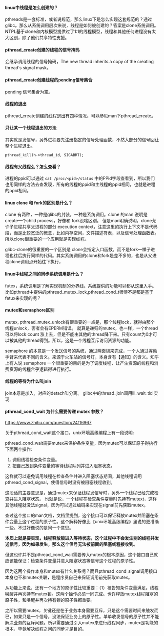 
#### linux中线程是怎么创建的？
pthreads是一套标准，或者说规范，那么linux下是怎么实现这套规范的？通过glibc。那么从系统调用层次来说，线程是如何被创建的？答案是clone系统调用。NTPL基于clone和内核模型提供过了1:1的线程模型，线程和其他任何进程没有太大区别，除了他们共享特性支援。

#### pthread_create创建的线程的信号掩码
会继承调用线程的信号掩码，The new thread inherits a copy of the creating thread's signal mask。

#### pthread_create创建线程的pending信号集合
pending 信号集合为空。

#### 线程的退出
pthread_create创建的线程退出有四种情况，可以参见man下pthread_create。

#### 只让某一个线程退出的方法
其实就是发信号，另外进程要先注册指定的信号处理函数，不然大部分的信号回让整个进程退出。
```
pthread_kill(h->thread_id, SIGABRT);
```

#### 线程有父线程么？怎么查看？
进程的ppid可以通过 ```cat /proc/<pid>/status``` 中的PPid字段查看到，所以我们也用同样的方法去查发现，所有的线程的ppid和主线程的ppid相同，也就是进程的ppid相同。

#### linux clone 和 fork的区别是什么？
clone 有两种，一种是glibc的封装，一种是系统调用。clone 的man 说明是create一个child process，好像和 fork没啥区别。
但是man明确说明，clone允许子进程共享父进程的部分 execution context，注意这里的执行上下文不是代码段，而是比较宽泛的概念，比如内存空间，文件描述符表，以及信号处理函数表。所以clone很重要的一个应用就是实现线程。
  
glibc-clone的很重要的一个区别是 clone会指定入口函数，而不是fork一样子进程也往后执行同样的代码。其实系统调用的clone和fork是差不多的，也是从父进程clone调用点开始往下执行，

#### linux中线程之间的同步系统调用是什么？
futex，系统调用是了解实现机制的分界线，系统提供的功能可以都从这里入手。比如pthread中提供的pthread_mutex_lock,pthread_cond_t师傅不是都是基于fetux来实现的呢？

#### mutex和semaphore区别

mutex, pthread_mutex_unlock有很重要的一点是，那个线程lock，就得由那个线程unlock，否者会有EPERM错误。
就算是递归的mutex，也一样，一个thread可以将lock count 涨上去，但是不能由其他的thread降下来。只有count为0才可以被其他的thread得到。所以，这是一个线程互斥访问资源的功能。

semaphore 的本意是一个发送信号的系统，通过两面旗来完成，一个人通过挥动手臂来代表不同的含义。来源于火车站的信号灯，本身含有【通知】的含义。知乎上有人说 semaphore 一个很重要的目的是为了调度线程，让产生资源的线程和消费资源的线程合乎逻辑得进行执行。

#### 线程的等待为什么叫join

join本意是加入，对应的detach叫分离。
glibc中的thread_join调用lll_wait_tid 实现

#### pthread_cond_wait 为什么需要传递 mutex 参数？

https://www.zhihu.com/question/24116967

关于pthread_cond_wait这个接口，unix环境高级编程上有一段说明:

pthread_cond_wait需要mutex来保护条件变量，因为mutex可以保证原子得执行下面两个操作:

1. 调用线程检查条件变量。
2. 把自己放到条件变量的等待线程队列并进入阻塞状态。

这样就可以避免调用线程在检查条件并进入阻塞状态期间，其他线程调用pthread_cond_signal，使得信号时没有被阻塞线程收到。

这段话的主要意思是，通过mutex来保证线程发信号时，另外一个线程已经完成检查并进入阻塞状态。
也就是说，一个线程在检查条件变量时先持有mutext，这样其他线程就没法signal，因为可以通过编码来实现在signal前先获取mutex。


查过这个接口的man文档，文档里提到，这个接口可以保证释放mutex并阻塞在条件变量上这个过程的原子性。这个解释好像比《unix环境高级编程》里说的更准确一些。不过好像说的是同一个意思。

**本质上就是要实现，线程释放锁进入等待状态，这个过程中不会发生别的线程并发送信号，因为如果发生，那么这个信号无法被前面的阻塞线程接收到。**

但这也许并不是pthread_cond_wait需要传入mutex的根本原因，这个接口自己就应该能保证：检查条件变量并进入阻塞状态等信号这个过程的原子性。

因为这两个操作本身和mutex有什么关系呢？而且pthread_cond_signal调用接口本身也不和mutex关联，是程序员自己来保证调用前先获取mutex。


从功能上来说，还有一个地方的原子性比较重要：（1）被告知条件变量满足，线程唤醒并再次持有mutex锁。这两个操作必须一同完成。也许释放mutex线程阻塞的原子性，和唤醒并再次持有锁的原子性都重要。

之所以需要mutex，关键还是在于业务本身需要互斥，只是这个需要时间来触发而已，如果只是一个信号，没法保证业务上的原子性。单单收发信号的原子性并不能解决业务的互斥问题。所以需要通过引入mutex来进行线程同步，mutex是功能的根本，毕竟解决线程之间的同步才是目的。
